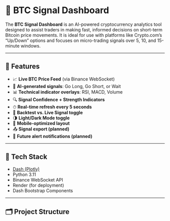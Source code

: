 # 🧠 BTC Signal Dashboard

The **BTC Signal Dashboard** is an AI-powered cryptocurrency analytics tool designed to assist traders in making fast, informed decisions on short-term Bitcoin price movements. It is ideal for use with platforms like Crypto.com’s “Up/Down” options and focuses on micro-trading signals over 5, 10, and 15-minute windows.

---

## 🚀 Features

- 📈 **Live BTC Price Feed** (via Binance WebSocket)
- 🧠 **AI-generated signals**: Go Long, Go Short, or Wait
- 📊 **Technical indicator overlays**: RSI, MACD, Volume
- 🔍 **Signal Confidence + Strength Indicators**
- ⏱ **Real-time refresh every 5 seconds**
- 💾 **Backtest vs. Live Signal toggle**
- 🌗 **Light/Dark Mode toggle**
- 📱 **Mobile-optimized layout**
- 📤 **Signal export (planned)**
- 🔔 **Future alert notifications (planned)**

---

## 🧱 Tech Stack

- [Dash (Plotly)](https://dash.plotly.com/)
- Python 3.11
- Binance WebSocket API
- Render (for deployment)
- Dash Bootstrap Components

---

## 🗂️ Project Structure



